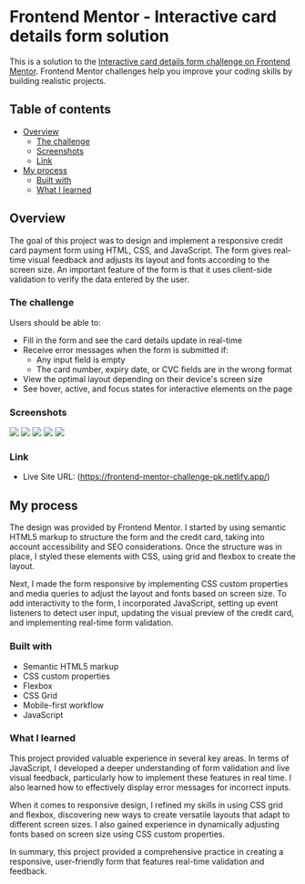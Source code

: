 # Frontend Mentor - Interactive card details form solution

This is a solution to the [Interactive card details form challenge on Frontend Mentor](https://www.frontendmentor.io/challenges/interactive-card-details-form-XpS8cKZDWw). Frontend Mentor challenges help you improve your coding skills by building realistic projects. 

## Table of contents

- [Overview](#overview)
  - [The challenge](#the-challenge)
  - [Screenshots](#screenshots)
  - [Link](#link)
- [My process](#my-process)
  - [Built with](#built-with)
  - [What I learned](#what-i-learned)


## Overview

The goal of this project was to design and implement a responsive credit card payment form using HTML, CSS, and JavaScript. The form gives real-time visual feedback and adjusts its layout and fonts according to the screen size. An important feature of the form is that it uses client-side validation to verify the data entered by the user.

### The challenge

Users should be able to:

- Fill in the form and see the card details update in real-time
- Receive error messages when the form is submitted if:
  - Any input field is empty
  - The card number, expiry date, or CVC fields are in the wrong format
- View the optimal layout depending on their device's screen size
- See hover, active, and focus states for interactive elements on the page

### Screenshots

![](images/interactive-card-details-form-mobile.JPG)
![](images/interactive-card-details-form-mobile-confirmation.JPG)
![](images/interactive-card-details-form-desktop.JPG)
![](images/interactive-card-details-form-desktop-active-states.JPG)
![](images/interactive-card-details-form-desktop-confirmation.JPG)

### Link

- Live Site URL: (https://frontend-mentor-challenge-pk.netlify.app/)

## My process

The design was provided by Frontend Mentor. I started by using semantic HTML5 markup to structure the form and the credit card, taking into account accessibility and SEO considerations. Once the structure was in place, I styled these elements with CSS, using grid and flexbox to create the layout.

Next, I made the form responsive by implementing CSS custom properties and media queries to adjust the layout and fonts based on screen size. To add interactivity to the form, I incorporated JavaScript, setting up event listeners to detect user input, updating the visual preview of the credit card, and implementing real-time form validation.

### Built with

- Semantic HTML5 markup
- CSS custom properties
- Flexbox
- CSS Grid
- Mobile-first workflow
- JavaScript

### What I learned

This project provided valuable experience in several key areas. In terms of JavaScript, I developed a deeper understanding of form validation and live visual feedback, particularly how to implement these features in real time. I also learned how to effectively display error messages for incorrect inputs.

When it comes to responsive design, I refined my skills in using CSS grid and flexbox, discovering new ways to create versatile layouts that adapt to different screen sizes. I also gained experience in dynamically adjusting fonts based on screen size using CSS custom properties.

In summary, this project provided a comprehensive practice in creating a responsive, user-friendly form that features real-time validation and feedback.
